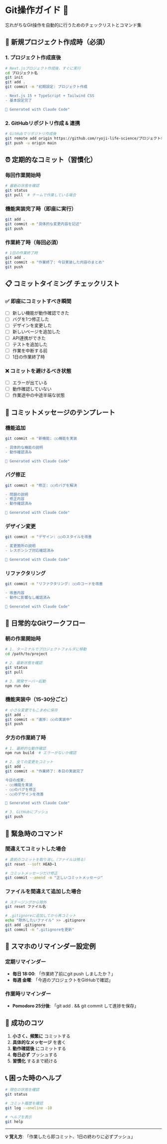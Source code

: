 # Git操作ガイド 📝

忘れがちなGit操作を自動的に行うためのチェックリストとコマンド集

## 🚀 新規プロジェクト作成時（必須）

### 1. プロジェクト作成直後
```bash
# Next.jsプロジェクト作成後、すぐに実行
cd プロジェクト名
git init
git add .
git commit -m "初期設定: プロジェクト作成

- Next.js 15 + TypeScript + Tailwind CSS
- 基本設定完了

🤖 Generated with Claude Code"
```

### 2. GitHubリポジトリ作成 & 連携
```bash
# GitHubでリポジトリ作成後
git remote add origin https://github.com/ryoji-life-science/プロジェクト名.git
git push -u origin main
```

## ⏰ 定期的なコミット（習慣化）

### 毎回作業開始時
```bash
# 最新の状態を確認
git status
git pull  # チームで作業している場合
```

### 機能実装完了時（即座に実行）
```bash
git add .
git commit -m "具体的な変更内容を記述"
git push
```

### 作業終了時（毎回必須）
```bash
# 1日の作業終了時
git add .
git commit -m "作業終了: 今日実装した内容のまとめ"
git push
```

## 📋 コミットタイミング チェックリスト

### ✅ 即座にコミットすべき瞬間
- [ ] 新しい機能が動作確認できた
- [ ] バグを1つ修正した
- [ ] デザインを変更した
- [ ] 新しいページを追加した
- [ ] API連携ができた
- [ ] テストを追加した
- [ ] 作業を中断する前
- [ ] 1日の作業終了時

### ❌ コミットを避けるべき状態
- [ ] エラーが出ている
- [ ] 動作確認していない
- [ ] 作業途中の中途半端な状態

## 🎯 コミットメッセージのテンプレート

### 機能追加
```bash
git commit -m "新機能: ○○機能を実装

- 具体的な機能の説明
- 動作確認済み

🤖 Generated with Claude Code"
```

### バグ修正
```bash
git commit -m "修正: ○○のバグを解決

- 問題の説明
- 修正内容
- 動作確認済み

🤖 Generated with Claude Code"
```

### デザイン変更
```bash
git commit -m "デザイン: ○○のスタイルを改善

- 変更箇所の説明
- レスポンシブ対応確認済み

🤖 Generated with Claude Code"
```

### リファクタリング
```bash
git commit -m "リファクタリング: ○○のコードを改善

- 改善内容
- 動作に影響なし確認済み

🤖 Generated with Claude Code"
```

## 🔄 日常的なGitワークフロー

### 朝の作業開始時
```bash
# 1. ターミナルでプロジェクトフォルダに移動
cd /path/to/project

# 2. 最新状態を確認
git status
git pull

# 3. 開発サーバー起動
npm run dev
```

### 機能実装中（15-30分ごと）
```bash
# 小さな変更でもこまめに保存
git add .
git commit -m "進捗: ○○の実装中"
git push
```

### 夕方の作業終了時
```bash
# 1. 最終的な動作確認
npm run build  # エラーがないか確認

# 2. 全ての変更をコミット
git add .
git commit -m "作業終了: 本日の実装完了

今日の成果:
- ○○機能を実装
- ○○のバグを修正
- ○○のデザインを改善

🤖 Generated with Claude Code"

# 3. GitHubにプッシュ
git push
```

## 🚨 緊急時のコマンド

### 間違えてコミットした場合
```bash
# 直前のコミットを取り消し（ファイルは残る）
git reset --soft HEAD~1

# コミットメッセージだけ修正
git commit --amend -m "正しいコミットメッセージ"
```

### ファイルを間違えて追加した場合
```bash
# ステージングから除外
git reset ファイル名

# .gitignoreに追加してから再コミット
echo "除外したいファイル" >> .gitignore
git add .gitignore
git commit -m ".gitignoreを更新"
```

## 📱 スマホのリマインダー設定例

### 定期リマインダー
- **毎日 18:00**: 「作業終了前にgit push しましたか？」
- **毎週 金曜**: 「今週のプロジェクトをGitHubで確認」

### 作業時リマインダー  
- **Pomodoro 25分後**: 「git add . && git commit して進捗を保存」

## 🎯 成功のコツ

1. **小さく、頻繁に** コミットする
2. **具体的なメッセージ** を書く
3. **動作確認後** にコミットする
4. **毎日必ず** プッシュする
5. **習慣化** するまで続ける

## 📞 困った時のヘルプ

```bash
# 現在の状態を確認
git status

# コミット履歴を確認
git log --oneline -10

# ヘルプを表示
git help
```

---
**💡 覚え方**: 「作業したら即コミット、1日の終わりに必ずプッシュ」